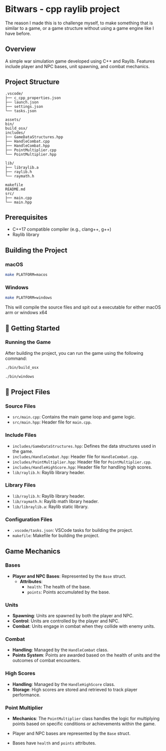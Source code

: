 
# Bitwars - cpp raylib project

The reason I made this is to challenge myself, to make something that is similar to a game, or a game structure without using a game engine like I have before. 

## Overview

A simple war simulation game developed using C++ and Raylib. Features include player and NPC bases, unit spawning, and combat mechanics.

## Project Structure

```plaintext
.vscode/
├── c_cpp_properties.json
├── launch.json
├── settings.json
└── tasks.json

assets/
bin/
build_osx/
includes/
├── GameDataStructures.hpp
├── HandleCombat.cpp
├── HandleCombat.hpp
├── PointMultiplier.cpp
└── PointMultiplier.hpp

lib/
├── libraylib.a
├── raylib.h
└── raymath.h

makefile
README.md
src/
├── main.cpp
└── main.hpp
```

## Prerequisites

- C++17 compatible compiler (e.g., clang++, g++)
- Raylib library

## Building the Project

### macOS

```sh
make PLATFORM=macos
```

### Windows

```sh
make PLATFORM=windows
```

This will compile the source files and spit out a executable for either macOS arm or windows x64

## 🚀 Getting Started

### Running the Game

After building the project, you can run the game using the following command:

```sh
./bin/build_osx
```

```sh
./bin/windows
```

## 📄 Project Files

### Source Files

- `src/main.cpp`: Contains the main game loop and game logic.
- `src/main.hpp`: Header file for `main.cpp`.

### Include Files

- `includes/GameDataStructures.hpp`: Defines the data structures used in the game.
- `includes/HandleCombat.hpp`: Header file for `HandleCombat.cpp`.
- `includes/PointMultiplier.hpp`: Header file for `PointMultiplier.cpp`.
- `includes/HandleHighScore.hpp`: Header file for handling high scores.
- `lib/raylib.h`: Raylib library header.

### Library Files

- `lib/raylib.h`: Raylib library header.
- `lib/raymath.h`: Raylib math library header.
- `lib/libraylib.a`: Raylib static library.

### Configuration Files

- `.vscode/tasks.json`: VSCode tasks for building the project.
- `makefile`: Makefile for building the project.

## Game Mechanics

### Bases

- **Player and NPC Bases**: Represented by the `Base` struct.
  - **Attributes**:
    - `health`: The health of the base.
    - `points`: Points accumulated by the base.

### Units

- **Spawning**: Units are spawned by both the player and NPC.
- **Control**: Units are controlled by the player and NPC.
- **Combat**: Units engage in combat when they collide with enemy units.

### Combat

- **Handling**: Managed by the `HandleCombat` class.
- **Points System**: Points are awarded based on the health of units and the outcomes of combat encounters.

### High Scores

- **Handling**: Managed by the `HandleHighScore` class.
- **Storage**: High scores are stored and retrieved to track player performance.

### Point Multiplier

- **Mechanics**: The `PointMultiplier` class handles the logic for multiplying points based on specific conditions or achievements within the game.

- Player and NPC bases are represented by the `Base` struct.
- Bases have `health` and `points` attributes.
